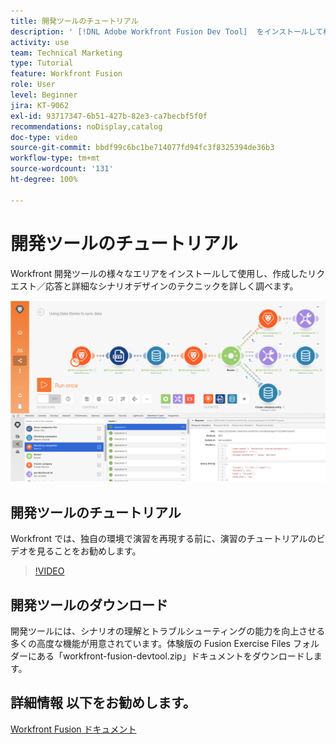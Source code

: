 ```yaml
---
title: 開発ツールのチュートリアル
description: ' [!DNL Adobe Workfront Fusion Dev Tool]  をインストールして様々なエリアを使用し、詳細なシナリオ設計手法を掘り下げる方法について説明します。'
activity: use
team: Technical Marketing
type: Tutorial
feature: Workfront Fusion
role: User
level: Beginner
jira: KT-9062
exl-id: 93717347-6b51-427b-82e3-ca7becbf5f0f
recommendations: noDisplay,catalog
doc-type: video
source-git-commit: bbdf99c6bc1be714077fd94fc3f8325394de36b3
workflow-type: tm+mt
source-wordcount: '131'
ht-degree: 100%

---
```


# 開発ツールのチュートリアル

Workfront 開発ツールの様々なエリアをインストールして使用し、作成したリクエスト／応答と詳細なシナリオデザインのテクニックを詳しく調べます。

![Fusion シナリオと開発ツールの画像](assets/troubleshooting-and-error-handling-1.png)

## 開発ツールのチュートリアル

Workfront では、独自の環境で演習を再現する前に、演習のチュートリアルのビデオを見ることをお勧めします。

>[!VIDEO](https://video.tv.adobe.com/v/335303/?quality=12&learn=on&enablevpops=1)


## 開発ツールのダウンロード

開発ツールには、シナリオの理解とトラブルシューティングの能力を向上させる多くの高度な機能が用意されています。体験版の Fusion Exercise Files フォルダーにある「workfront-fusion-devtool.zip」ドキュメントをダウンロードします。



## 詳細情報 以下をお勧めします。

[Workfront Fusion ドキュメント](https://experienceleague.adobe.com/en/docs/workfront-fusion/using/get-started-with-fusion/understand-workfront-fusion/workfront-fusion-overview)
